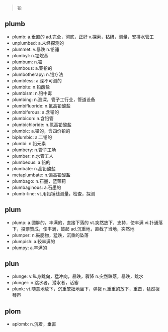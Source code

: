 > 铅

## plumb

- plumb: a.垂直的 ad.完全，彻底，正好 v.探索，钻研，测量，安排水管工
- unplumbed: a.未经探测的
- plummet: v.暴跌 n.铅锤
- plumbyl: n.铅烷基
- plumbum: n.铅
- plumbous: a.亚铅的
- plumbotherapy: n.铅疗法
- plumbless: a.深不可测的
- plumbite: n.铅酸盐
- plumbism: n.铅中毒
- plumbing: n.测深，管子工行业，管道设备
- plumbifluoride: n.氟高铅酸盐
- plumbiferous: a.含铅的
- plumbicon: n.含铅管
- plumbichloride:  n.氯高铅酸盐
- plumbic: a.铅的，含四价铅的
- biplumbic: a.二铅的
- plumbi: n.铅元素
- plumbery: n.管子工场
- plumber: n.水管工人
- plumbeous: a.铅的
- plumbate: n.高铅酸盐
- metaplumbate: n.偏高铅酸盐
- plumbago: n.石墨，蓝茉莉
- plumbaginous: a.石墨的
- plumb-line: vt.用铅锤线测量，检查，探测

## plum

- plump: a.圆胖的，丰满的，直接下落的 vt.突然放下，支持，使丰满 vi.扑通落下，投票赞成，使丰满，鼓起 ad.沉重地，直截了当地，突然地
- plumper: n.鼓腮物，猛跌，沉重的坠落
- plumpish: a.较丰满的
- plumpy: a.丰满的

## plun

- plunge: v.纵身跳向，猛冲向，暴跌，骤降 n.突然跌落，暴跌，跳水
- plunger: n.跳水者，潜水者，活塞
- plunk: vt.随意地放下，沉重笨拙地坐下，弹拨 n.重重的放下，重击，猛然拨琴声

## plom

- aplomb: n.沉着，垂直
